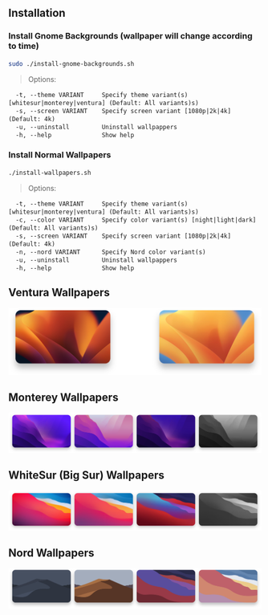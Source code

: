 ## Installation
### Install Gnome Backgrounds (wallpaper will change according to time)

```sh
sudo ./install-gnome-backgrounds.sh
```

> Options:

```
  -t, --theme VARIANT     Specify theme variant(s) [whitesur|monterey|ventura] (Default: All variants)s)
  -s, --screen VARIANT    Specify screen variant [1080p|2k|4k] (Default: 4k)
  -u, --uninstall         Uninstall wallpappers
  -h, --help              Show help
```

### Install Normal Wallpapers

```sh
./install-wallpapers.sh
```

> Options:

```
  -t, --theme VARIANT     Specify theme variant(s) [whitesur|monterey|ventura] (Default: All variants)s)
  -c, --color VARIANT     Specify color variant(s) [night|light|dark] (Default: All variants)s)
  -s, --screen VARIANT    Specify screen variant [1080p|2k|4k] (Default: 4k)
  -n, --nord VARIANT      Specify Nord color variant(s)
  -u, --uninstall         Uninstall wallpappers
  -h, --help              Show help
```

## Ventura Wallpapers
![preview](preview-ventura.png)

## Monterey Wallpapers
![preview](preview-monterey.png)

## WhiteSur (Big Sur) Wallpapers
![preview](preview-whitesur.png)

## Nord Wallpapers
![preview](preview-nord.png)
